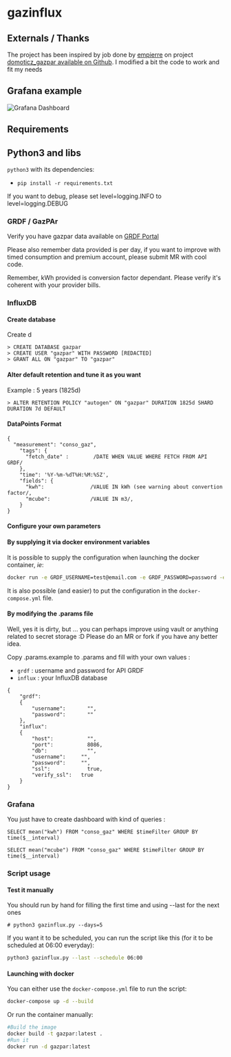 # gazinflux

## Externals / Thanks

The project has been inspired by job done by [empierre](https://github.com/empierre) on project [domoticz_gazpar available on Github](https://github.com/empierre/domoticz_gaspar). I modified a bit the code to work and fit my needs

## Grafana example

![Grafana Dashboard](https://raw.githubusercontent.com/beufanet/gazpar/master/grafana.png)

## Requirements

## Python3 and libs

`python3` with its dependencies:
- `pip install -r requirements.txt`

If you want to debug, please set level=logging.INFO to level=logging.DEBUG

### GRDF / GazPAr

Verify you have gazpar data available on [GRDF Portal](https://monespace.grdf.fr/monespace/particulier/consommation/tableau-de-bord)

Please also remember data provided is per day, if you want to improve with timed consumption and premium account, please submit MR with cool code. 

Remember, kWh provided is conversion factor dependant. Please verify it's coherent with your provider bills.

### InfluxDB

#### Create database

Create d
```
> CREATE DATABASE gazpar
> CREATE USER "gazpar" WITH PASSWORD [REDACTED]
> GRANT ALL ON "gazpar" TO "gazpar"
```

#### Alter default retention and tune it as you want

Example : 5 years (1825d)
```
> ALTER RETENTION POLICY "autogen" ON "gazpar" DURATION 1825d SHARD DURATION 7d DEFAULT
```

#### DataPoints Format

```
{
  "measurement": "conso_gaz",
    "tags": {
      "fetch_date" :        /DATE WHEN VALUE WHERE FETCH FROM API GRDF/
    },
    "time": '%Y-%m-%dT%H:%M:%SZ',
    "fields": {
      "kwh":               /VALUE IN kWh (see warning about convertion factor/,
      "mcube":             /VALUE IN m3/,
    }
}
```

#### Configure your own parameters

#### By supplying it via docker environment variables

It is possible to supply the configuration when launching the docker container, _ie_:

```bash
docker run -e GRDF_USERNAME=test@email.com -e GRDF_PASSWORD=password -e INFLUXDB_HOST=192.168.1.99 -e INFLUXDB_DATABASE=gazpar -e INFLUXDB_USERNAME=user -e INFLUXDB_PASSWORD=password -e INFLUXDB_SSL=false -e INFLUXDB_VERIFY_SSL=false gazpar:latest
```

It is also possible (and easier) to put the configuration in the `docker-compose.yml` file.

#### By modifying the .params file

Well, yes it is dirty, but ... you can perhaps improve using vault or anything related to secret storage :D Please do an MR or fork if you have any better idea.

Copy .params.example to .params and fill with your own values :

- `grdf` : username and password for API GRDF
- `influx` : your InfluxDB database

```
{
    "grdf":
    {
        "username": 	  "",
        "password": 	  ""
    },
    "influx":
    {
        "host": 	      "",
        "port": 	      8086,
        "db": 		      "",
        "username":     "",
        "password":     "",
        "ssl":		      true,
        "verify_ssl": 	true
    }
}
```

### Grafana

You just have to create dashboard with kind of queries :

```
SELECT mean("kwh") FROM "conso_gaz" WHERE $timeFilter GROUP BY time($__interval)

SELECT mean("mcube") FROM "conso_gaz" WHERE $timeFilter GROUP BY time($__interval)
```

### Script usage

#### Test it manually

You should run by hand for filling the first time and using --last for the next ones
```
# python3 gazinflux.py --days=5
```

If you want it to be scheduled, you can run the script like this (for it to be scheduled at 06:00 everyday):
```bash
python3 gazinflux.py --last --schedule 06:00
```

#### Launching with docker

You can either use the `docker-compose.yml` file to run the script:

```bash
docker-compose up -d --build
```

Or run the container manually:

```bash
#Build the image
docker build -t gazpar:latest .
#Run it
docker run -d gazpar:latest
```

